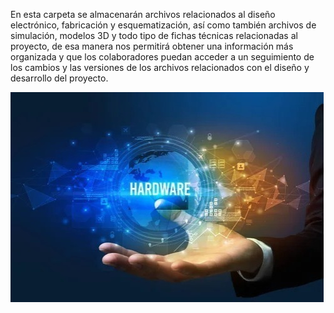 En esta carpeta se almacenarán archivos relacionados al diseño electrónico, fabricación y esquematización, así como también archivos de simulación, modelos 3D y todo tipo de fichas técnicas relacionadas al proyecto, de esa manera nos permitirá obtener una información más organizada y que los colaboradores puedan acceder a un seguimiento de los cambios y las versiones de los archivos relacionados con el diseño y desarrollo del proyecto.



![Hardware](Hardware.jpeg)